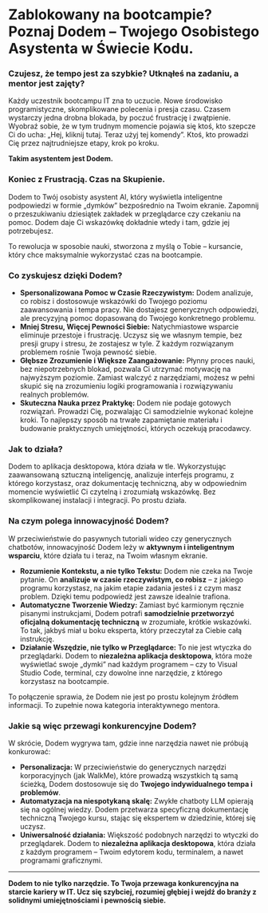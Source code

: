 # Zablokowany na bootcampie? Poznaj Dodem – Twojego Osobistego Asystenta w Świecie Kodu.

### Czujesz, że tempo jest za szybkie? Utknąłeś na zadaniu, a mentor jest zajęty?

Każdy uczestnik bootcampu IT zna to uczucie. Nowe środowisko programistyczne, skomplikowane polecenia i presja czasu. Czasem wystarczy jedna drobna blokada, by poczuć frustrację i zwątpienie. Wyobraź sobie, że w tym trudnym momencie pojawia się ktoś, kto szepcze Ci do ucha: „Hej, kliknij tutaj. Teraz użyj tej komendy”. Ktoś, kto prowadzi Cię przez najtrudniejsze etapy, krok po kroku.

**Takim asystentem jest Dodem.**

### Koniec z Frustracją. Czas na Skupienie.

Dodem to Twój osobisty asystent AI, który wyświetla inteligentne podpowiedzi w formie „dymków” bezpośrednio na Twoim ekranie. Zapomnij o przeszukiwaniu dziesiątek zakładek w przeglądarce czy czekaniu na pomoc. Dodem daje Ci wskazówkę dokładnie wtedy i tam, gdzie jej potrzebujesz.

To rewolucja w sposobie nauki, stworzona z myślą o Tobie – kursancie, który chce maksymalnie wykorzystać czas na bootcampie.

### Co zyskujesz dzięki Dodem?

* **Spersonalizowana Pomoc w Czasie Rzeczywistym:**
  Dodem analizuje, co robisz i dostosowuje wskazówki do Twojego poziomu zaawansowania i tempa pracy. Nie dostajesz generycznych odpowiedzi, ale precyzyjną pomoc dopasowaną do Twojego konkretnego problemu.
* **Mniej Stresu, Więcej Pewności Siebie:**
  Natychmiastowe wsparcie eliminuje przestoje i frustrację. Uczysz się we własnym tempie, bez presji grupy i stresu, że zostajesz w tyle. Z każdym rozwiązanym problemem rośnie Twoja pewność siebie.
* **Głębsze Zrozumienie i Większe Zaangażowanie:**
  Płynny proces nauki, bez niepotrzebnych blokad, pozwala Ci utrzymać motywację na najwyższym poziomie. Zamiast walczyć z narzędziami, możesz w pełni skupić się na zrozumieniu logiki programowania i rozwiązywaniu realnych problemów.
* **Skuteczna Nauka przez Praktykę:**
  Dodem nie podaje gotowych rozwiązań. Prowadzi Cię, pozwalając Ci samodzielnie wykonać kolejne kroki. To najlepszy sposób na trwałe zapamiętanie materiału i budowanie praktycznych umiejętności, których oczekują pracodawcy.

### Jak to działa?

Dodem to aplikacja desktopowa, która działa w tle. Wykorzystując zaawansowaną sztuczną inteligencję, analizuje interfejs programu, z którego korzystasz, oraz dokumentację techniczną, aby w odpowiednim momencie wyświetlić Ci czytelną i zrozumiałą wskazówkę. Bez skomplikowanej instalacji i integracji. Po prostu działa.

### Na czym polega innowacyjność Dodem?

W przeciwieństwie do pasywnych tutoriali wideo czy generycznych chatbotów, innowacyjność Dodem leży w **aktywnym i inteligentnym wsparciu**, które działa tu i teraz, na Twoim własnym ekranie.

* **Rozumienie Kontekstu, a nie tylko Tekstu:** Dodem nie czeka na Twoje pytanie. On **analizuje w czasie rzeczywistym, co robisz** – z jakiego programu korzystasz, na jakim etapie zadania jesteś i z czym masz problem. Dzięki temu podpowiedź jest zawsze idealnie trafiona.
* **Automatyczne Tworzenie Wiedzy:** Zamiast być karmionym ręcznie pisanymi instrukcjami, Dodem potrafi **samodzielnie przetworzyć oficjalną dokumentację techniczną** w zrozumiałe, krótkie wskazówki. To tak, jakbyś miał u boku eksperta, który przeczytał za Ciebie całą instrukcję.
* **Działanie Wszędzie, nie tylko w Przeglądarce:** To nie jest wtyczka do przeglądarki. Dodem to **niezależna aplikacja desktopowa**, która może wyświetlać swoje „dymki” nad każdym programem – czy to Visual Studio Code, terminal, czy dowolne inne narzędzie, z którego korzystasz na bootcampie.

To połączenie sprawia, że Dodem nie jest po prostu kolejnym źródłem informacji. To zupełnie nowa kategoria interaktywnego mentora.

### Jakie są więc przewagi konkurencyjne Dodem?

W skrócie, Dodem wygrywa tam, gdzie inne narzędzia nawet nie próbują konkurować:

* **Personalizacja:** W przeciwieństwie do generycznych narzędzi korporacyjnych (jak WalkMe), które prowadzą wszystkich tą samą ścieżką, Dodem dostosowuje się do **Twojego indywidualnego tempa i problemów**.
* **Automatyzacja na niespotykaną skalę:** Zwykłe chatboty LLM opierają się na ogólnej wiedzy. Dodem przetwarza specyficzną dokumentację techniczną Twojego kursu, stając się ekspertem w dziedzinie, której się uczysz.
* **Uniwersalność działania:** Większość podobnych narzędzi to wtyczki do przeglądarek. Dodem to **niezależna aplikacja desktopowa**, która działa z każdym programem – Twoim edytorem kodu, terminalem, a nawet programami graficznymi.

---

**Dodem to nie tylko narzędzie. To Twoja przewaga konkurencyjna na starcie kariery w IT. Ucz się szybciej, rozumiej głębiej i wejdź do branży z solidnymi umiejętnościami i pewnością siebie.**
